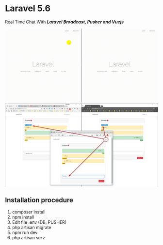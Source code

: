 # Laravel 5.6
Real Time Chat With ***Laravel Broadcast, Pusher and Vuejs***

![alt text](webchat.gif "Sample picture")
![alt text](screenshot.jpg "Sample picture")

## Installation procedure
1. composer install
2. npm install
3. Edit file .env (DB, PUSHER)
4. php artisan migrate
5. npm run dev
6. php artisan serv

